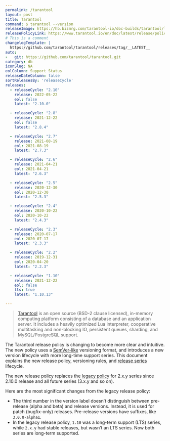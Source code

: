 ```yaml
---
permalink: /tarantool
layout: post
title: Tarantool
command: $ tarantool --version
releaseImage: https://hb.bizmrg.com/tarantool-io/doc-builds/tarantool/latest/images_en/releases_calendar.svg
releasePolicyLink: https://www.tarantool.io/en/doc/latest/release/policy/
# This is a comment
changelogTemplate: |
  https://github.com/tarantool/tarantool/releases/tag/__LATEST__
auto:
-   git: https://github.com/tarantool/tarantool.git
category: db
iconSlug: NA
eolColumn: Support Status
releaseDateColumn: false
sortReleasesBy: 'releaseCycle'
releases:
  - releaseCycle: "2.10"
    release: 2022-05-22
    eol: false
    latest: "2.10.0"

  - releaseCycle: "2.8"
    release: 2021-12-22
    eol: false
    latest: "2.8.4"

  - releaseCycle: "2.7"
    release: 2021-08-19
    eol: 2021-08-19
    latest: "2.7.3"

  - releaseCycle: "2.6"
    release: 2021-04-21
    eol: 2021-04-21
    latest: "2.6.3"

  - releaseCycle: "2.5"
    release: 2020-12-30
    eol: 2020-12-30
    latest: "2.5.3"

  - releaseCycle: "2.4"
    release: 2020-10-22
    eol: 2020-10-22
    latest: "2.4.3"

  - releaseCycle: "2.3"
    release: 2020-07-17
    eol: 2020-07-17
    latest: "2.3.3"

  - releaseCycle: "2.2"
    release: 2019-12-31
    eol: 2020-04-20
    latest: "2.2.3"

  - releaseCycle: "1.10"
    release: 2021-12-22
    eol: false
    lts: true
    latest: "1.10.13"

---
```


> [Tarantool](https://www.tarantool.io/) is an open source (BSD-2 clause licensed), in-memory computing platform consisting of a database and an application server. It includes a heavily optimized Lua interpreter, cooperative multitasking and non-blocking IO, persistent queues, sharding, and MySQL/PostgreSQL support.

The Tarantool release policy is changing to become more clear and intuitive. The new policy uses a [SemVer-like](https://semver.org/) versioning format, and introduces a new version lifecycle with more long-time support series. This document explains the new release policy, versioning rules, and [release series](https://www.tarantool.io/en/doc/latest/release/policy/#term-Release-series) lifecycle.

The new release policy replaces the [legacy policy](https://www.tarantool.io/en/doc/latest/release/legacy-policy/) for 2.x.y series since 2.10.0 release and all future series (3.x.y and so on).

Here are the most significant changes from the legacy release policy:

- The third number in the version label doesn’t distinguish between pre-release (alpha and beta) and release versions. Instead, it is used for patch (bugfix-only) releases. Pre-release versions have suffixes, like `3.0.0-alpha1`.
- In the legacy release policy, `1.10` was a long-term support (LTS) series, while `2.x.y` had stable releases, but wasn’t an LTS series. Now both series are long-term supported.
